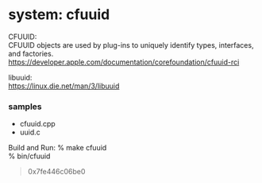 system: cfuuid
===============

CFUUID:  
CFUUID objects are used by plug-ins to uniquely identify types, interfaces, and factories.
 https://developer.apple.com/documentation/corefoundation/cfuuid-rci  

libuuid:  
https://linux.die.net/man/3/libuuid  

### samples
- cfuuid.cpp 
- uuid.c


Build and Run: 
% make cfuuid  
% bin/cfuuid 
> 0x7fe446c06be0
